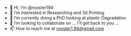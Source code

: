 - 👋 Hi, I’m @rooster194
- 👀 I’m interested in Researching and 3d Printing
- 🌱 I’m currently doing a PhD looking at plastic Degradation
- 💞️ I’m looking to collaborate on ... I'll get back to you ...
- 📫 How to reach me at rooster1.94@gmail.com

<!---
rooster194/rooster194 is a ✨ special ✨ repository because its `README.md` (this file) appears on your GitHub profile.
You can click the Preview link to take a look at your changes.
--->
